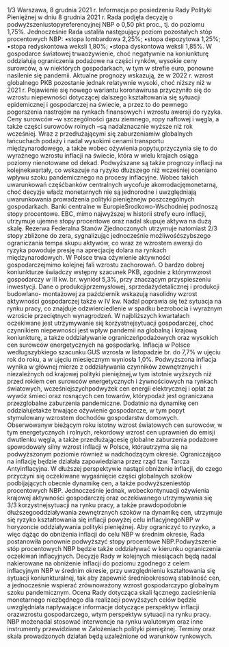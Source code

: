 1/3
Warszawa, 8 grudnia 2021 r.
Informacja po posiedzeniu Rady Polityki Pieniężnej
w dniu 8 grudnia 2021 r.
Rada podjęła decyzję o podwyższeniustopyreferencyjnej NBP o 0,50 pkt proc.,
tj. do poziomu 1,75%. Jednocześnie Rada ustaliła następujący poziom pozostałych stóp
procentowych NBP:
▪stopa lombardowa 2,25%;
▪stopa depozytowa 1,25%;
▪stopa redyskontowa weksli 1,80%;
▪stopa dyskontowa weksli 1,85%.
W gospodarce światowej trwaożywienie, choć negatywnie na koniunkturę oddziałują
ograniczenia podażowe na części rynków, wysokie ceny surowców, a w niektórych
gospodarkach, w tym w strefie euro, ponowne nasilenie się pandemii. Aktualne prognozy
wskazują, że w 2022 r. wzrost globalnego PKB pozostanie jednak relatywnie wysoki, choć
niższy niż w 2021 r. Pojawienie się nowego wariantu koronawirusa przyczyniło się do
wzrostu niepewności dotyczącej dalszego kształtowania się sytuacji epidemicznej i
gospodarczej na świecie, a przez to do pewnego pogorszenia nastrojów na rynkach
finansowych i wzrostu awersji do ryzyka.
Ceny surowców –w szczególności gazu ziemnego, ropy naftowej i węgla, a także części
surowców rolnych –są nadalznacznie wyższe niż rok wcześniej. Wraz z przedłużającymi
się zaburzeniamiw globalnych łańcuchach podaży i nadal wysokimi cenami transportu
międzynarodowego, a także wobec ożywienia popytu,przyczynia się to do wyraźnego
wzrostu inflacji na świecie, która w wielu krajach osiąga poziomy nienotowane od dekad.
Podwyższane są także prognozy inflacji na kolejnekwartały, co wskazuje na ryzyko
dłuższego niż wcześniej oceniano wpływu szoku pandemicznego na procesy inflacyjne.
Wobec takich uwarunkowań częśćbanków centralnych wycofuje akomodacjęmonetarną,
choć decyzje władz monetarnych nie są jednorodne i uwzględniają uwarunkowania
prowadzenia polityki pieniężnejw poszczególnych gospodarkach. Banki centralne w
EuropieŚrodkowo-Wschodniej podnoszą stopy procentowe. EBC, mimo najwyższej w
historii strefy euro inflacji, utrzymuje ujemne stopy procentowe oraz nadal skupuje
aktywa na dużą skalę. Rezerwa Federalna Stanów Zjednoczonych utrzymuje natomiast
2/3
stopy zbliżone do zera, sygnalizując jednocześnie możliwośćszybszego ograniczania
tempa skupu aktywów, co wraz ze wzrostem awersji do ryzyka powoduje presję na
aprecjację dolara na rynkach międzynarodowych.
W Polsce trwa ożywienie aktywności gospodarczejmimo kolejnej fali wzrostu
zachorowań. O bardzo dobrej koniunkturze świadczy wstępny szacunek PKB, zgodnie z
którymwzrost gospodarczy w III kw. br. wyniósł 5,3%, przy znaczącym przyspieszeniu
inwestycji. Dane o produkcjiprzemysłowej, sprzedażydetalicznej i produkcji budowlano-
montażowej za październik wskazują nasolidny wzrost aktywności gospodarczej także
w IV kw. Nadal poprawia się też sytuacja na rynku pracy, co znajduje odzwierciedlenie
w spadku bezrobocia i wyraźnym wzroście przeciętnych wynagrodzeń. W najbliższych
kwartałach oczekiwane jest utrzymywanie się korzystnejsytuacji gospodarczej, choć
czynnikiem niepewności jest wpływ pandemii na globalną i krajową koniunkturę, a także
oddziaływanie ograniczeńpodażowych oraz wysokich cen surowców energetycznych na
gospodarkę.
Inflacja w Polsce wedługszybkiego szacunku GUS wzrosła w listopadzie br. do 7,7% w
ujęciu rok do roku, a w ujęciu miesięcznym wyniosła 1,0%. Podwyższona inflacja wynika
w głównej mierze z oddziaływania czynników zewnętrznych i niezależnych od krajowej
polityki pieniężnej,w tym istotnie wyższych niż przed rokiem cen surowców
energetycznych i żywnościowych na rynkach światowych, wcześniejszychpodwyżek cen
energii elektrycznej i opłat za wywóz śmieci oraz rosnących cen towarów, którypodaż
jest ograniczana przezglobalne zaburzenia pandemiczne. Dodatnio na dynamikę cen
oddziałujetakże trwające ożywienie gospodarcze, w tym popyt stymulowany wzrostem
dochodów gospodarstw domowych.
Obserwowanyw bieżącym roku istotny wzrost światowych cen surowców, w tym
energetycznych i rolnych, rekordowy wzrost cen uprawnień do emisji dwutlenku węgla,
a także przedłużającesię globalne zaburzenia podażowe spowodowały silny wzrost
inflacji w Polsce, którautrzyma się na podwyższonym poziomie również w
nadchodzącym okresie. Ograniczająco na inflację będzie działała zapowiedziana przez
rząd  tzw. Tarcza Antyinflacyjna.
W dłuższej perspektywie nastąpi obniżenie inflacji, do czego przyczyni się oczekiwane
wygaśnięcie części globalnych szoków podbijających obecnie dynamikę cen, a także
podwyższeniestóp procentowych NBP. Jednocześnie jednak, wobeckontynuacji
ożywienia krajowej aktywności gospodarczej oraz oczekiwanego utrzymywania się
3/3
korzystnejsytuacji na rynku pracy, a także prawdopodobnie dłuższegooddziaływania
zewnętrznych szoków na dynamikę cen, utrzymuje się ryzyko kształtowania się inflacji
powyżej celu inflacyjnegoNBP w horyzoncie oddziaływania polityki pieniężnej. Aby
ograniczyć to ryzyko, a więc dążąc do obniżenia inflacji do celu NBP w średnim okresie,
Rada postanowiła ponownie podwyższyć stopy procentowe NBP.Podwyższenie stóp
procentowych NBP będzie także oddziaływać w kierunku ograniczenia oczekiwań
inflacyjnych.
Decyzje Rady w kolejnych miesiącach będą nadal nakierowane na obniżenie inflacji do
poziomu zgodnego z celem inflacyjnym NBP w średnim okresie, przy uwzględnieniu
kształtowania się sytuacji koniunkturalnej, tak aby zapewnić średniookresową stabilność
cen, a jednocześnie wspierać zrównoważony wzrost gospodarczypo globalnym szoku
pandemicznym. Ocena Rady dotycząca skali łącznego zacieśnienia monetarnego
niezbędnego dla realizacji powyższych celów będzie uwzględniała napływające
informacje dotyczące perspektyw inflacji orazwzrostu gospodarczego, wtym perspektyw
sytuacji na rynku pracy.
NBP możenadal stosować interwencje na rynku walutowym oraz inne instrumenty
przewidziane w Założeniach polityki pieniężnej. Terminy oraz skala prowadzonych działań
będą uzależnione od warunków rynkowych.
